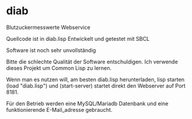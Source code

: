 # diab
Blutzuckermesswerte Webservice

Quellcode ist in diab.lisp
Entwickelt und getestet mit SBCL


Software ist noch sehr unvollständig


Bitte die schlechte Qualität der Software entschuldigen. Ich verwende dieses Projekt um Common Lisp zu lernen.


Wenn man es nutzen will, am besten diab.lisp herunterladen, lisp starten (load "diab.lisp") und (start-server) startet direkt den Webserver auf Port 8181.

Für den Betrieb werden eine MySQL/Mariadb Datenbank und eine funktionierende E-Mail_adresse gebraucht.
